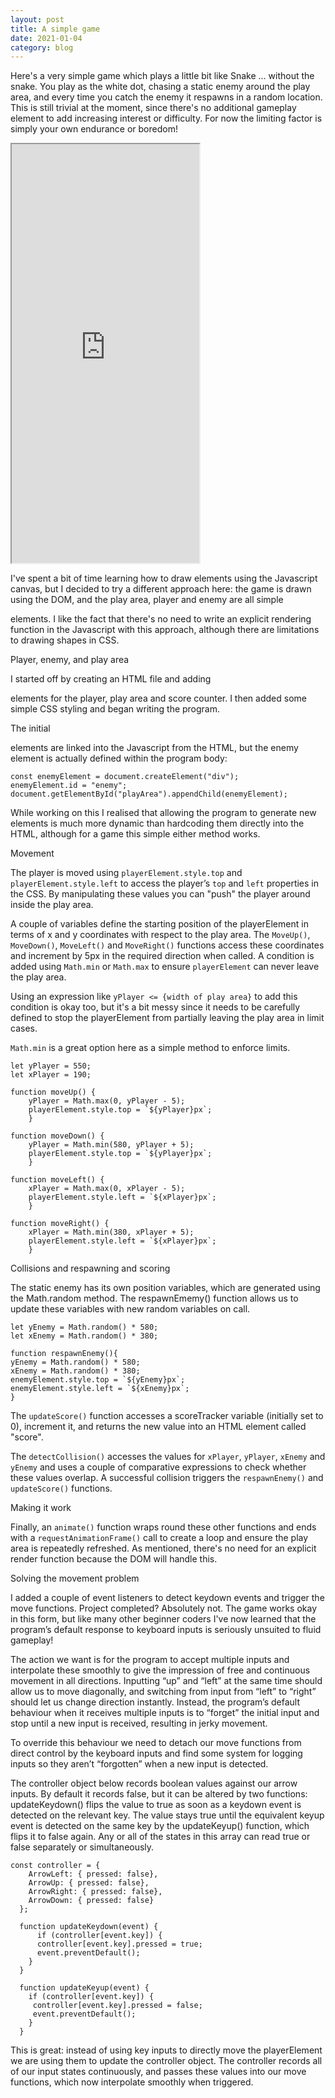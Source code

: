 ```yaml
---
layout: post
title: A simple game
date: 2021-01-04
category: blog
---
```


Here's a very simple game which plays a little bit like Snake ... without the snake. You play as the white dot, chasing a static enemy around the play area, and every time you catch the enemy it respawns in a random location. This is still trivial at the moment, since there's no additional gameplay element to add increasing interest or difficulty. For now the limiting factor is simply your own endurance or boredom!

<iframe src="https://www.justinbailey.net/projects/simplegame.html" height="670"></iframe>

I've spent a bit of time learning how to draw elements using the Javascript canvas, but I decided to try a different approach here: the game is drawn using the DOM, and the play area, player and enemy are all simple <div> elements. I like the fact that there's no need to write an explicit rendering function in the Javascript with this approach, although there are limitations to drawing shapes in CSS.  

Player, enemy, and play area

I started off by creating an HTML file and adding <div> elements for the player, play area and score counter. I then added some simple CSS styling and began writing the program.

The initial <div> elements are linked into the Javascript from the HTML, but the enemy element is actually defined within the program body:

    const enemyElement = document.createElement("div");
    enemyElement.id = "enemy";
    document.getElementById("playArea").appendChild(enemyElement);

While working on this I realised that allowing the program to generate new elements is much more dynamic than hardcoding them directly into the HTML, although for a game this simple either method works.

Movement

The player is moved using `playerElement.style.top` and `playerElement.style.left` to access the player’s `top` and `left` properties in the CSS. By manipulating these values you can "push" the player around inside the play area.

A couple of variables define the starting position of the playerElement in terms of x and y coordinates with respect to the play area. The `MoveUp()`, `MoveDown()`, `MoveLeft()` and `MoveRight()` functions access these coordinates and increment by 5px in the required direction when called. A condition is added using `Math.min` or `Math.max` to ensure `playerElement` can never leave the play area.

Using an expression like `yPlayer <= {width of play area}` to add this condition is okay too, but it's a bit messy since it needs to be carefully defined to stop the playerElement from partially leaving the play area in limit cases.

`Math.min` is a great option here as a simple method to enforce limits.

    let yPlayer = 550;
    let xPlayer = 190;

    function moveUp() {
        yPlayer = Math.max(0, yPlayer - 5);
        playerElement.style.top = `${yPlayer}px`;
        }

    function moveDown() {
        yPlayer = Math.min(580, yPlayer + 5);
        playerElement.style.top = `${yPlayer}px`;
        }

    function moveLeft() {
        xPlayer = Math.max(0, xPlayer - 5);
        playerElement.style.left = `${xPlayer}px`;
        }

    function moveRight() {
        xPlayer = Math.min(380, xPlayer + 5);
        playerElement.style.left = `${xPlayer}px`;
        }

Collisions and respawning and scoring

The static enemy has its own position variables, which are generated using the Math.random method. The respawnEmemy() function allows us to update these variables with new random variables on call.

    let yEnemy = Math.random() * 580;
    let xEnemy = Math.random() * 380;

    function respawnEnemy(){
    yEnemy = Math.random() * 580;
    xEnemy = Math.random() * 380;
    enemyElement.style.top = `${yEnemy}px`;
    enemyElement.style.left = `${xEnemy}px`;  
    }

The `updateScore()` function accesses a scoreTracker variable (initially set to 0), increment it, and returns the new value into an HTML element called "score".

The `detectCollision()` accesses the values for `xPlayer`, `yPlayer`, `xEnemy` and `yEnemy` and uses a couple of comparative expressions to check whether these values overlap. A successful collision triggers the `respawnEnemy()` and `updateScore()` functions.

Making it work

Finally, an `animate()` function wraps round these other functions and ends with a `requestAnimationFrame()` call to create a loop and ensure the play area is repeatedly refreshed. As mentioned, there's no need for an explicit render function because the DOM will handle this.



Solving the movement problem

I added a couple of event listeners to detect keydown events and trigger the move functions. Project completed? Absolutely not. The game works okay in this form, but like many other beginner coders I've now learned that the program’s default response to keyboard inputs is seriously unsuited to fluid gameplay!

The action we want is for the program to accept multiple inputs and interpolate these smoothly to give the impression of free and continuous movement in all directions. Inputting “up” and “left” at the same time should allow us to move diagonally, and switching from input from “left” to “right” should let us change direction instantly. Instead, the program’s default behaviour when it receives multiple inputs is to “forget” the initial input and stop until a new input is received, resulting in jerky movement.

To override this behaviour we need to detach our move functions from direct control by the keyboard inputs and find some system for logging inputs so they aren’t “forgotten” when a new input is detected.

The controller object below records boolean values against our arrow inputs. By default it records false, but it can be altered by two functions: updateKeydown() flips the value to true as soon as a keydown event is detected on the relevant key. The value stays true until the equivalent keyup event is detected on the same key by the updateKeyup() function, which flips it to false again. Any or all of the states in this array can read true or false separately or simultaneously.

    const controller = {
        ArrowLeft: { pressed: false},
        ArrowUp: { pressed: false},
        ArrowRight: { pressed: false},
        ArrowDown: { pressed: false}
      };

      function updateKeydown(event) {
          if (controller[event.key]) {
          controller[event.key].pressed = true;
          event.preventDefault();
        }
      }

      function updateKeyup(event) {
        if (controller[event.key]) {
         controller[event.key].pressed = false;
         event.preventDefault();
        }
      }

 This is great: instead of using key inputs to directly move the playerElement we are using them to update the controller object. The controller records all of our input states continuously,  and passes these values into our move functions, which now interpolate smoothly when triggered.
